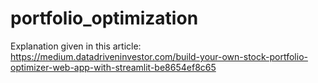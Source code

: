 # portfolio_optimization

Explanation given in this article: https://medium.datadriveninvestor.com/build-your-own-stock-portfolio-optimizer-web-app-with-streamlit-be8654ef8c65
